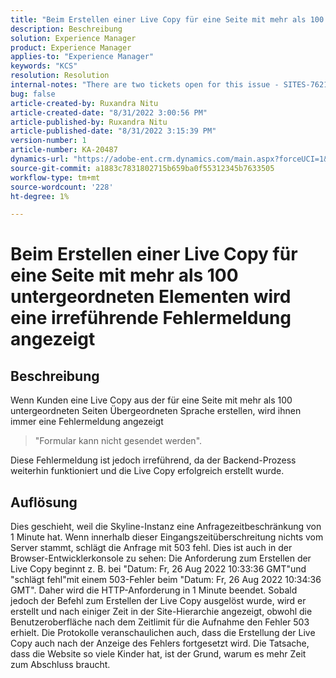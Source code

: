 ```yaml
---
title: "Beim Erstellen einer Live Copy für eine Seite mit mehr als 100 untergeordneten Elementen wird eine irreführende Fehlermeldung angezeigt."
description: Beschreibung
solution: Experience Manager
product: Experience Manager
applies-to: "Experience Manager"
keywords: "KCS"
resolution: Resolution
internal-notes: "There are two tickets open for this issue - SITES-7621 and SITES-7668"
bug: false
article-created-by: Ruxandra Nitu
article-created-date: "8/31/2022 3:00:56 PM"
article-published-by: Ruxandra Nitu
article-published-date: "8/31/2022 3:15:39 PM"
version-number: 1
article-number: KA-20487
dynamics-url: "https://adobe-ent.crm.dynamics.com/main.aspx?forceUCI=1&pagetype=entityrecord&etn=knowledgearticle&id=56d1d4b4-3d29-ed11-9db1-0022480861dd"
source-git-commit: a1883c7831802715b659ba0f55312345b7633505
workflow-type: tm+mt
source-wordcount: '228'
ht-degree: 1%

---
```


# Beim Erstellen einer Live Copy für eine Seite mit mehr als 100 untergeordneten Elementen wird eine irreführende Fehlermeldung angezeigt

## Beschreibung


Wenn Kunden eine Live Copy aus der für eine Seite mit mehr als 100 untergeordneten Seiten Übergeordneten Sprache erstellen, wird ihnen immer eine Fehlermeldung angezeigt


> &quot;Formular kann nicht gesendet werden&quot;.


Diese Fehlermeldung ist jedoch irreführend, da der Backend-Prozess weiterhin funktioniert und die Live Copy erfolgreich erstellt wurde.


## Auflösung


Dies geschieht, weil die Skyline-Instanz eine Anfragezeitbeschränkung von 1 Minute hat.
Wenn innerhalb dieser Eingangszeitüberschreitung nichts vom Server stammt, schlägt die Anfrage mit 503 fehl.
Dies ist auch in der Browser-Entwicklerkonsole zu sehen: Die Anforderung zum Erstellen der Live Copy beginnt z. B. bei &quot;Datum: Fr, 26 Aug 2022 10:33:36 GMT&quot;und &quot;schlägt fehl&quot;mit einem 503-Fehler beim &quot;Datum: Fr, 26 Aug 2022 10:34:36 GMT&quot;. Daher wird die HTTP-Anforderung in 1 Minute beendet.
Sobald jedoch der Befehl zum Erstellen der Live Copy ausgelöst wurde, wird er erstellt und nach einiger Zeit in der Site-Hierarchie angezeigt, obwohl die Benutzeroberfläche nach dem Zeitlimit für die Aufnahme den Fehler 503 erhielt. Die Protokolle veranschaulichen auch, dass die Erstellung der Live Copy auch nach der Anzeige des Fehlers fortgesetzt wird. Die Tatsache, dass die Website so viele Kinder hat, ist der Grund, warum es mehr Zeit zum Abschluss braucht.

